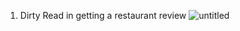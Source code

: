 1. Dirty Read in getting a restaurant review
![untitled](https://github.com/user-attachments/assets/172ec942-5c29-49c2-b1d4-c18d21091ac7)
